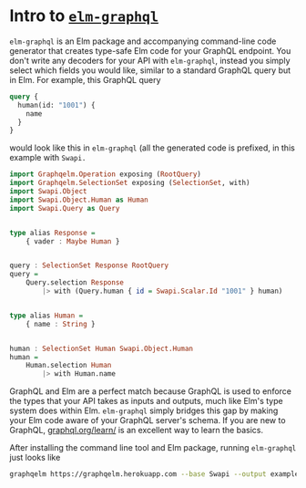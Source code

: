 # Intro to [`elm-graphql`](/package.elm-lang.org/packages/dillonkearns/graphqelm/latest)

`elm-graphql` is an Elm package and accompanying command-line code generator that creates type-safe Elm code for your GraphQL endpoint. You don't write any decoders for your API with `elm-graphql`, instead you simply select which fields you would like, similar to a standard GraphQL query but in Elm. For example, this GraphQL query

```graphql
query {
  human(id: "1001") {
    name
  }
}
```

would look like this in `elm-graphql` \(all the generated code is prefixed, in this example with `Swapi.`

```haskell
import Graphqelm.Operation exposing (RootQuery)
import Graphqelm.SelectionSet exposing (SelectionSet, with)
import Swapi.Object
import Swapi.Object.Human as Human
import Swapi.Query as Query


type alias Response =
    { vader : Maybe Human }


query : SelectionSet Response RootQuery
query =
    Query.selection Response
        |> with (Query.human { id = Swapi.Scalar.Id "1001" } human)


type alias Human =
    { name : String }


human : SelectionSet Human Swapi.Object.Human
human =
    Human.selection Human
        |> with Human.name
```

GraphQL and Elm are a perfect match because GraphQL is used to enforce the types that your API takes as inputs and outputs, much like Elm's type system does within Elm. `elm-graphql` simply bridges this gap by making your Elm code aware of your GraphQL server's schema. If you are new to GraphQL, [graphql.org/learn/](http://graphql.org/learn/) is an excellent way to learn the basics.

After installing the command line tool and Elm package, running `elm-graphql` just looks like

```bash
graphqelm https://graphqelm.herokuapp.com --base Swapi --output examples/src
```



